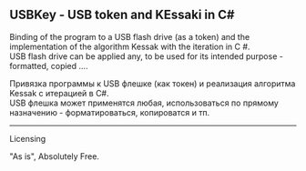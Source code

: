 USBKey - USB token and KEssaki in C#
---------------------------
Binding of the program to a USB flash drive (as a token) and the implementation of the algorithm Kessak with the iteration in C #.<br>
USB flash drive can be applied any, to be used for its intended purpose - formatted, copied ....<br>

Привязка программы к USB флешке (как токен) и реализация алгоритма Kessak с итерацией в C#.<br>
USB флешка может применятся любая, использоваться по прямому назначению - форматироваться, копироватся и тп.

--------------------------
Licensing

"As is", Absolutely Free.
